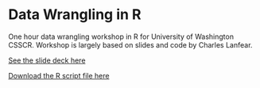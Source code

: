 # Data Wrangling in R
One hour data wrangling workshop in R for University of Washington CSSCR. Workshop is largely based on slides and code by Charles Lanfear.

[See the slide deck here](https://riddhimn.github.io/csscr_r_data_wrangling/csscr_data_wrangling.html)

[Download the R script file here](https://raw.githubusercontent.com/riddhimn/csscr_r_data_wrangling/main/csscr_data_wrangling.R)
